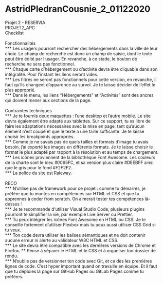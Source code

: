 # AstridPledranCousnie_2_01122020</br>
Projet 2 - RESERVIA</br>
PROJET2_APC </br>
Checklist </br></br>
Fonctionnalités</br>
***  Les usagers pourront rechercher des hébergements dans la ville de leur choix. Le champ de recherche est donc un champ de saisie, dont le texte peut être édité par l’usager. En revanche, à ce stade, le bouton de recherche ne sera pas fonctionnel. </br>
***  Chaque carte d’hébergement ou d’activité devra être cliquable dans son intégralité. Pour l’instant les liens seront vides. </br>
***  Les filtres ne seront pas fonctionnels pour cette version, en revanche, il faut qu’ils changent d’apparence au survol. Je te laisse décider de l’effet le plus approprié. </br>
***  Dans le menu, les liens “Hébergements” et “Activités” sont des ancres qui doivent mener aux sections de la page. </br>
</br>Contraintes techniques</br>
***  Je te fournis deux maquettes : l’une desktop et l’autre mobile. Le site devra également être adapté aux tablettes. Sur ce support, tu es libre de faire les adaptations nécessaires avec la mise en page, tant qu’aucun élément n’est coupé et que le texte a une taille suffisante. Je te laisse choisir les breakpoints appropriés.</br> 
***  Comme je ne savais pas de quels tailles et formats d’image tu avais besoin, j’ai exporté les images en différents formats. Je te laisse choisir le format le plus adapté par rapport à la résolution et au temps de chargement. </br>
***  Les icônes proviennent de la bibliothèque Font Awesome. Les couleurs de la charte sont le bleu #0065FC, et sa version plus claire #DEEBFF ainsi que le gris pour le fond #F2F2F2. </br>
***  La police du site est Raleway. </br>
</br>RECO</br>
***  N’utilise pas de framework pour ce projet : comme tu démarres, je préfère que tu montes en compétences sur HTML et CSS et que tu apprennes à coder from scratch. On aimerait tester tes compétences là-dessus ! </br>
***  Je te recommande d'utiliser Visual Studio Code, plusieurs plugins pourront te simplifier la vie, par exemple Live Server ou Prettier. </br>
***  Tu peux intégrer les icônes Font Awesome en HTML ou CSS. Je te conseille fortement d’utiliser Flexbox mais tu peux aussi utiliser CSS Grid si tu veux. </br>
***  Ton code devra utiliser les balises sémantiques et ne doit contenir aucune erreur ni alerte au validateur W3C HTML et CSS. </br>
***  Le site devra être compatible avec les dernières versions de Chrome et Firefox. ** Pense à séparer le HTML et le CSS et à organiser ton dossier de rendu. </br>
***  N’oublie pas de versionner ton code avec Git, et ce dès les premières lignes de code. C’est hyper important quand on travaille en équipe. Et il faut que tu déploies la page sur GitHub Pages ou GitLab Pages comme tu préfères.</br>
